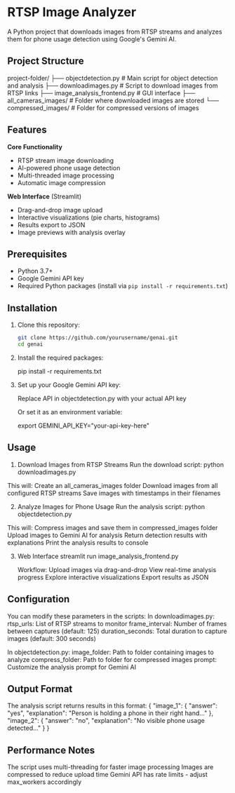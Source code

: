 # RTSP Image Analyzer

A Python project that downloads images from RTSP streams and analyzes them for phone usage detection using Google's Gemini AI.

## Project Structure
project-folder/
├── objectdetection.py # Main script for object detection and analysis
├── downloadimages.py # Script to download images from RTSP links
├── image_analysis_frontend.py # GUI interface 
├── all_cameras_images/ # Folder where downloaded images are stored
└── compressed_images/ # Folder for compressed versions of images


## Features
**Core Functionality**
- RTSP stream image downloading
- AI-powered phone usage detection
- Multi-threaded image processing
- Automatic image compression

 **Web Interface** (Streamlit)
  - Drag-and-drop image upload
  - Interactive visualizations (pie charts, histograms)
  - Results export to JSON
  - Image previews with analysis overlay

## Prerequisites

- Python 3.7+
- Google Gemini API key
- Required Python packages (install via `pip install -r requirements.txt`)

## Installation

1. Clone this repository:
   ```bash
   git clone https://github.com/yourusername/genai.git
   cd genai

2. Install the required packages:

    pip install -r requirements.txt
   
4. Set up your Google Gemini API key:

   Replace API in objectdetection.py with your actual API key

   Or set it as an environment variable:
 
      export GEMINI_API_KEY="your-api-key-here"
## Usage
1. Download Images from RTSP Streams
   Run the download script:
   python downloadimages.py

This will:
 Create an all_cameras_images folder
 Download images from all configured RTSP streams
 Save images with timestamps in their filenames

2. Analyze Images for Phone Usage
 Run the analysis script:
 python objectdetection.py

This will:
  Compress images and save them in compressed_images folder
  Upload images to Gemini AI for analysis
  Return detection results with explanations
  Print the analysis results to console

3. Web Interface 
   streamlit run image_analysis_frontend.py



   Workflow:
   Upload images via drag-and-drop
   View real-time analysis progress
   Explore interactive visualizations
   Export results as JSON


## Configuration
  You can modify these parameters in the scripts:
  In downloadimages.py:
     rtsp_urls: List of RTSP streams to monitor
     frame_interval: Number of frames between captures (default: 125)
     duration_seconds: Total duration to capture images (default: 300 seconds)

  In objectdetection.py:
     image_folder: Path to folder containing images to analyze
     compress_folder: Path to folder for compressed images
     prompt: Customize the analysis prompt for Gemini AI

## Output Format
  The analysis script returns results in this format:
        {
      "image_1": {
        "answer": "yes",
        "explanation": "Person is holding a phone in their right hand..."
      },
      "image_2": {
        "answer": "no",
        "explanation": "No visible phone usage detected..."
      }
    }

## Performance Notes
   The script uses multi-threading for faster image processing
   Images are compressed to reduce upload time
   Gemini API has rate limits - adjust max_workers accordingly

